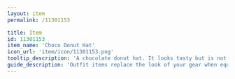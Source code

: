```yaml
---
layout: item
permalink: /11301153

title: Item
id: 11301153
item_name: 'Choco Donut Hat'
icon_url: 'item/icon/11301153.png'
tooltip_description: 'A chocolate donut hat. It looks tasty but is not edible.'
guide_description: 'Outfit items replace the look of your gear when equipped.'
---
```

